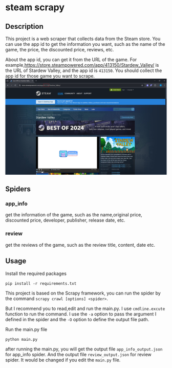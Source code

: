 # steam scrapy

## Description

This project is a web scraper that collects data from the Steam store. You can use the app id to get the information
you
want, such as the name of the game, the price, the discounted price, reviews, etc.

About the app id, you can get it from the URL of the game. For example,https://store.steampowered.com/app/413150/Stardew_Valley/ is the URL of Stardew Valley, and the app id is `413150`. You should collect the app id for those game you want to
scrape.
![img.png](img.png)

## Spiders

### app_info
get the information of the game, such as the name,original price, discounted price, developer, publisher, release date, etc.

### review
get the reviews of the game, such as the review title, content, date etc.


## Usage

Install the required packages
```shell
pip install -r requirements.txt
```
This project is based on the Scrapy framework, you can run the spider by the command `scrapy crawl [options] <spider>`.

But I recommend you to read,edit and run the main.py. I use `cmdline.excute` function to run the command. I use the `-a` option 
to pass the argument I defined in the spider and the `-O` option to define the output file path.

Run the main.py file
```shell
python main.py
```

after running the main.py, you will get the output file `app_info_output.json` for app_info spider. And the output file 
`review_output.json` for review spider. It would be changed if you edit the `main.py` file.
